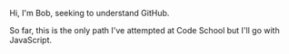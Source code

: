 Hi,
I'm Bob, seeking to understand GitHub.

So far, this is the only path I've attempted at Code School but I'll go with JavaScript.